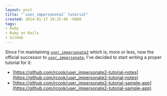 ```yaml
---
layout: post
title: "`user_impersonate2` tutorial"
created: 2014-01-17 19:25:46 -0800
tags:
- Ruby
- Ruby on Rails
- GitHub
---
```

Since I'm maintaining
[`user_impersonate2`](https://github.com/rcook/user_impersonate2) which is, more
or less, now the official successor to
[`user_impersonate`](https://github.com/engineyard/user_impersonate), I've
decided to start writing a proper tutorial for it:

* [https://github.com/rcook/user_impersonate2-tutorial-notes](https://github.com/rcook/user_impersonate2-tutorial-notes)
* [https://github.com/rcook/user_impersonate2-tutorial-sample-app](https://github.com/rcook/user_impersonate2-tutorial-sample-app)

